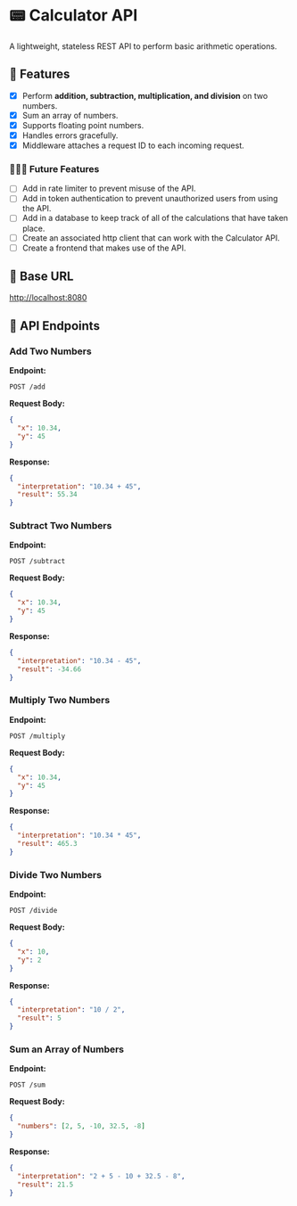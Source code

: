 # 📟 Calculator API

A lightweight, stateless REST API to perform basic arithmetic operations.

## 🚀 Features

- [x] Perform **addition, subtraction, multiplication, and division** on two numbers.
- [x] Sum an array of numbers.
- [x] Supports floating point numbers.
- [x] Handles errors gracefully.
- [x] Middleware attaches a request ID to each incoming request.

### 👷🏽‍♂️ Future Features

- [ ] Add in rate limiter to prevent misuse of the API.
- [ ] Add in token authentication to prevent unauthorized users from using the API.
- [ ] Add in a database to keep track of all of the calculations that have taken place.
- [ ] Create an associated http client that can work with the Calculator API.
- [ ] Create a frontend that makes use of the API.

## 📡 Base URL

<http://localhost:8080>

## 📖 API Endpoints

### Add Two Numbers

**Endpoint:**

```http
POST /add
```

**Request Body:**

```json
{
  "x": 10.34,
  "y": 45
}
```

**Response:**

```json
{
  "interpretation": "10.34 + 45",
  "result": 55.34
}
```

### Subtract Two Numbers

**Endpoint:**

```http
POST /subtract
```

**Request Body:**

```json
{
  "x": 10.34,
  "y": 45
}
```

**Response:**

```json
{
  "interpretation": "10.34 - 45",
  "result": -34.66
}
```

### Multiply Two Numbers

**Endpoint:**

```http
POST /multiply
```

**Request Body:**

```json
{
  "x": 10.34,
  "y": 45
}
```

**Response:**

```json
{
  "interpretation": "10.34 * 45",
  "result": 465.3
}
```

### Divide Two Numbers

**Endpoint:**

```http
POST /divide
```

**Request Body:**

```json
{
  "x": 10,
  "y": 2
}
```

**Response:**

```json
{
  "interpretation": "10 / 2",
  "result": 5
}
```

### Sum an Array of Numbers

**Endpoint:**

```http
POST /sum
```

**Request Body:**

```json
{
  "numbers": [2, 5, -10, 32.5, -8]
}
```

**Response:**

```json
{
  "interpretation": "2 + 5 - 10 + 32.5 - 8",
  "result": 21.5
}
```
